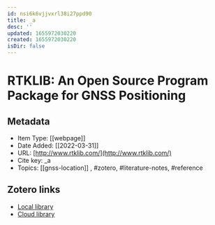 ```yaml
---
id: nsi6k6vjjvxrl38i27ppd90
title: _a
desc: ''
updated: 1655972030220
created: 1655972030220
isDir: false
---
```

# RTKLIB: An Open Source Program Package for GNSS Positioning

## Metadata

* Item Type: [[webpage]]
* Date Added: [[2022-03-31]]
* URL: [http://www.rtklib.com/](http://www.rtklib.com/)
* Cite key: _a
* Topics: [[gnss-location]]
, #zotero, #literature-notes, #reference


##  Zotero links
* [Local library](zotero://select/items/3_YGNJLIFU)
* [Cloud library](http://zotero.org/groups/4613367/items/YGNJLIFU)

